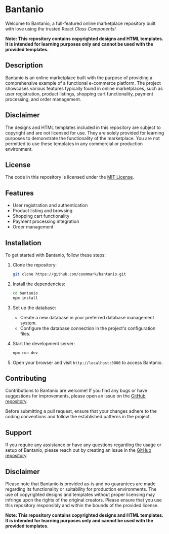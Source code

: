 # Bantanio

Welcome to Bantanio, a full-featured online marketplace repository built with love using the trusted React *Class Components!*

**Note: This repository contains copyrighted designs and HTML templates. It is intended for learning purposes only and cannot be used with the provided templates.**

## Description

Bantanio is an online marketplace built with the purpose of providing a comprehensive example of a functional e-commerce platform. The project showcases various features typically found in online marketplaces, such as user registration, product listings, shopping cart functionality, payment processing, and order management.

## Disclaimer

The designs and HTML templates included in this repository are subject to copyright and are not licensed for use. They are solely provided for learning purposes to demonstrate the functionality of the marketplace. You are not permitted to use these templates in any commercial or production environment.

## License

The code in this repository is licensed under the [MIT License](LICENSE).

## Features

- User registration and authentication
- Product listing and browsing
- Shopping cart functionality
- Payment processing integration
- Order management

## Installation

To get started with Bantanio, follow these steps:

1. Clone the repository:

   ```bash
   git clone https://github.com/coommark/bantanio.git
   ```

2. Install the dependencies:

   ```bash
   cd bantanio
   npm install
   ```

3. Set up the database:

   - Create a new database in your preferred database management system.
   - Configure the database connection in the project's configuration files.

4. Start the development server:

   ```bash
   npm run dev
   ```

5. Open your browser and visit `http://localhost:3000` to access Bantanio.

## Contributing

Contributions to Bantanio are welcome! If you find any bugs or have suggestions for improvements, please open an issue on the [GitHub repository](https://github.com/coommark/bantanio/issues).

Before submitting a pull request, ensure that your changes adhere to the coding conventions and follow the established patterns in the project.

## Support

If you require any assistance or have any questions regarding the usage or setup of Bantanio, please reach out by creating an issue in the [GitHub repository](https://github.com/coommark/bantanio/issues).

## Disclaimer

Please note that Bantanio is provided as-is and no guarantees are made regarding its functionality or suitability for production environments. The use of copyrighted designs and templates without proper licensing may infringe upon the rights of the original creators. Please ensure that you use this repository responsibly and within the bounds of the provided license.

**Note: This repository contains copyrighted designs and HTML templates. It is intended for learning purposes only and cannot be used with the provided templates.**

